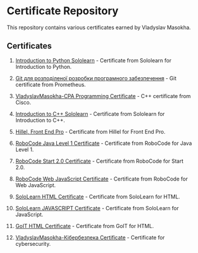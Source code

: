 # Certificate Repository

This repository contains various certificates earned by Vladyslav Masokha.

## Certificates

1. [Introduction to Python Sololearn](Introduction%20Python%20Sololearn%20-%20Vladyslav%20Masokha.pdf) - Certificate from Sololearn for Introduction to Python.

2. [Git для розподіленої розробки програмного забезпечення](Prometheus%2C%20_Git%20для%20розподіленої%20розробки%20програмного%20забезпечення_%20-%20Vladyslav%20Masokha%20.pdf) - Git certificate from Prometheus.

3. [VladyslavMasokha-CPA Programming Certificate](VladyslavMasokha-CPA%20-%20Programmin-certificate.pdf) - C++ certificate from Cisco.

4. [Introduction to C++ Sololearn](Introduction%20C++%20Sololearn%20-%20Vladyslav%20Masokha.pdf) - Certificate from Sololearn for Introduction to C++.

5. [Hillel, Front End Pro](Hillel%2C%20Front%20End%20Pro%20-%20Vladyslav%20Masokha.pdf) - Certificate from Hillel for Front End Pro.
  
6. [RoboCode Java Level 1 Certificate](RoboCode%20Java%20Level%201%20-%20Certificate.pdf) - Certificate from RoboCode for Java Level 1.

7. [RoboCode Start 2.0 Certificate](RoboCode%20Start%202.0%20-%20Certificate.pdf) - Certificate from RoboCode for Start 2.0.

8. [RoboCode Web JavaScript Certificate](RoboCode%20Web.JavaScript%20-%20Certificate.pdf) - Certificate from RoboCode for Web JavaScript.

9. [SoloLearn HTML Certificate](SoloLearn%20HTML%20-%20Certificate.pdf) - Certificate from SoloLearn for HTML.

10. [SoloLearn JAVASCRIPT Certificate](SoloLearn%20JAVASCRIPT%20-%20Certificate.pdf) - Certificate from SoloLearn for JavaScript.

11. [GoIT HTML Certificate](GoIT%20HTML%20-%20Certificate.pdf) - Certificate from GoIT for HTML.

12. [VladyslavMasokha-Кібербезпека Certificate](VladyslavMasokha-Кібербезпека-certificate.pdf) - Certificate for cybersecurity.
